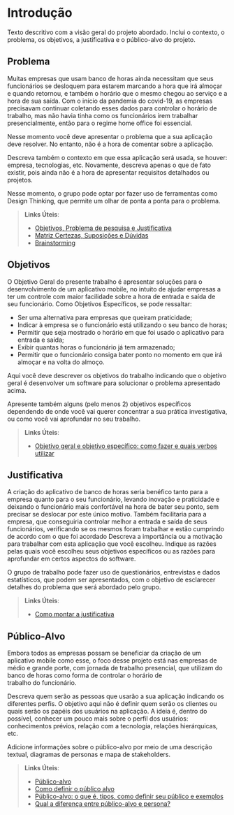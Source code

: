 # Introdução

Texto descritivo com a visão geral do projeto abordado. Inclui o contexto, o problema, os objetivos, a justificativa e o público-alvo do projeto.

## Problema

Muitas empresas que usam banco de horas ainda necessitam que seus funcionários se desloquem para estarem marcando a hora que irá almoçar e quando retornou, e também o horário que o mesmo chegou ao serviço e a hora de sua saída. Com o início da pandemia do covid-19, as empresas precisavam continuar coletando esses dados para controlar o horário de trabalho, mas não havia tinha como os funcionários irem trabalhar presencialmente, então para o regime home office foi essencial.     

Nesse momento você deve apresentar o problema que a sua aplicação deve  resolver. No entanto, não é a hora de comentar sobre a aplicação.

Descreva também o contexto em que essa aplicação será usada, se  houver: empresa, tecnologias, etc. Novamente, descreva apenas o que de  fato existir, pois ainda não é a hora de apresentar requisitos  detalhados ou projetos.

Nesse momento, o grupo pode optar por fazer uso  de ferramentas como Design Thinking, que permite um olhar de ponta a ponta para o problema.

> **Links Úteis**:
> - [Objetivos, Problema de pesquisa e Justificativa](https://medium.com/@versioparole/objetivos-problema-de-pesquisa-e-justificativa-c98c8233b9c3)
> - [Matriz Certezas, Suposições e Dúvidas](https://medium.com/educa%C3%A7%C3%A3o-fora-da-caixa/matriz-certezas-suposi%C3%A7%C3%B5es-e-d%C3%BAvidas-fa2263633655)
> - [Brainstorming](https://www.euax.com.br/2018/09/brainstorming/)

## Objetivos

O Objetivo Geral do presente trabalho é apresentar soluções para o desenvolvimento de um aplicativo mobile, no intuito de ajudar empresas a ter um controle com maior facilidade sobre a hora de entrada e saída de seu funcionário.
Como Objetivos Específicos, se pode ressaltar:
 - Ser uma alternativa para empresas que queiram praticidade;
- Indicar à empresa se o funcionário está utilizando o seu banco de horas;
- Permitir que seja mostrado o horário em que foi usado o aplicativo para entrada e saída;
- Exibir quantas horas o funcionário já tem armazenado;
- Permitir que o funcionário consiga bater ponto no momento em que irá almoçar e na volta do almoço.

Aqui você deve descrever os objetivos do trabalho indicando que o objetivo geral é desenvolver um software para solucionar o problema apresentado acima. 

Apresente também alguns (pelo menos 2) objetivos específicos dependendo de onde você vai querer concentrar a sua prática investigativa, ou como você vai aprofundar no seu trabalho.
 
> **Links Úteis**:
> - [Objetivo geral e objetivo específico: como fazer e quais verbos utilizar](https://blog.mettzer.com/diferenca-entre-objetivo-geral-e-objetivo-especifico/)

## Justificativa

A criação do aplicativo de banco de horas seria benéfico tanto para a empresa quanto para o seu funcionário, levando inovação e praticidade e deixando o funcionário mais confortável na hora de bater seu ponto, sem precisar se deslocar por este único motivo. Também facilitaria para a empresa, que conseguiria controlar melhor a entrada e saída de seus funcionários, verificando se os mesmos foram trabalhar e estão cumprindo de acordo com o que foi acordado
Descreva a importância ou a motivação para trabalhar com esta aplicação que você escolheu. Indique as razões pelas quais você escolheu seus objetivos específicos ou as razões para aprofundar em certos aspectos do software.

O grupo de trabalho pode fazer uso de questionários, entrevistas e dados estatísticos, que podem ser apresentados, com o objetivo de esclarecer detalhes do problema que será abordado pelo grupo.

> **Links Úteis**:
> - [Como montar a justificativa](https://guiadamonografia.com.br/como-montar-justificativa-do-tcc/)

## Público-Alvo
Embora todos as empresas possam se beneficiar da criação de um aplicativo mobile como esse, o foco desse projeto está nas empresas de médio e grande porte, com jornada de trabalho presencial, que utilizam do banco de horas como forma de controlar o horário de trabalho do funcionário.

Descreva quem serão as pessoas que usarão a sua aplicação indicando os diferentes perfis. O objetivo aqui não é definir quem serão os clientes ou quais serão os papéis dos usuários na aplicação. A ideia é, dentro do possível, conhecer um pouco mais sobre o perfil dos usuários: conhecimentos prévios, relação com a tecnologia, relações
hierárquicas, etc.

Adicione informações sobre o público-alvo por meio de uma descrição textual, diagramas de personas e mapa de stakeholders.

> **Links Úteis**:
> - [Público-alvo](https://blog.hotmart.com/pt-br/publico-alvo/)
> - [Como definir o público alvo](https://exame.com/pme/5-dicas-essenciais-para-definir-o-publico-alvo-do-seu-negocio/)
> - [Público-alvo: o que é, tipos, como definir seu público e exemplos](https://klickpages.com.br/blog/publico-alvo-o-que-e/)
> - [Qual a diferença entre público-alvo e persona?](https://rockcontent.com/blog/diferenca-publico-alvo-e-persona/)
